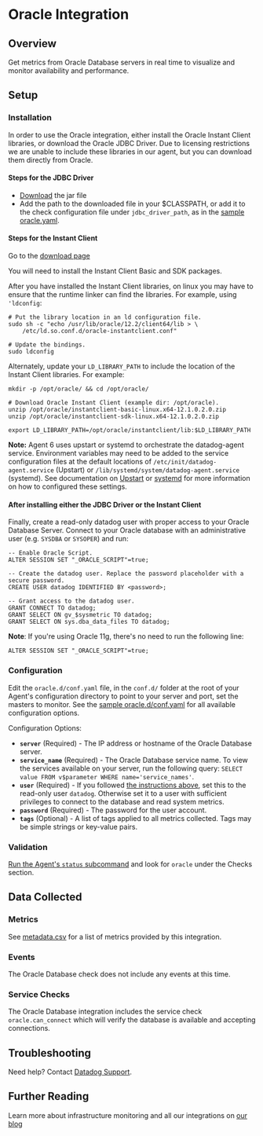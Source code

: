 # Oracle Integration

## Overview

Get metrics from Oracle Database servers in real time to visualize and monitor availability and performance.

## Setup

### Installation

In order to use the Oracle integration, either install the Oracle Instant Client libraries, or download the Oracle JDBC Driver. Due to licensing restrictions we are unable to include these libraries in our agent, but you can download them directly from Oracle.

#### Steps for the JDBC Driver

- [Download][1] the jar file
- Add the path to the downloaded file in your $CLASSPATH, or add it to the check configuration file under `jdbc_driver_path`, as in the [sample oracle.yaml][2].

#### Steps for the Instant Client

Go to the [download page][3]

You will need to install the Instant Client Basic and SDK packages.

After you have installed the Instant Client libraries, on linux you may have to ensure that the runtime linker can find the libraries. For example, using `'ldconfig`:

```
# Put the library location in an ld configuration file.
sudo sh -c "echo /usr/lib/oracle/12.2/client64/lib > \
    /etc/ld.so.conf.d/oracle-instantclient.conf"

# Update the bindings.
sudo ldconfig
```

Alternately, update your `LD_LIBRARY_PATH` to include the location of the Instant Client libraries. For example:

```
mkdir -p /opt/oracle/ && cd /opt/oracle/

# Download Oracle Instant Client (example dir: /opt/oracle).
unzip /opt/oracle/instantclient-basic-linux.x64-12.1.0.2.0.zip
unzip /opt/oracle/instantclient-sdk-linux.x64-12.1.0.2.0.zip

export LD_LIBRARY_PATH=/opt/oracle/instantclient/lib:$LD_LIBRARY_PATH
```

**Note:** Agent 6 uses upstart or systemd to orchestrate the datadog-agent service. Environment variables may need to be added to the service configuration files at the default locations of `/etc/init/datadog-agent.service` (Upstart) or `/lib/systemd/system/datadog-agent.service` (systemd). See documentation on [Upstart][4] or [systemd][5] for more information on how to configured these settings.

#### After installing either the JDBC Driver or the Instant Client

Finally, create a read-only datadog user with proper access to your Oracle Database Server. Connect to your Oracle database with an administrative user (e.g. `SYSDBA` or `SYSOPER`) and run:

```
-- Enable Oracle Script.
ALTER SESSION SET "_ORACLE_SCRIPT"=true;

-- Create the datadog user. Replace the password placeholder with a secure password.
CREATE USER datadog IDENTIFIED BY <password>;

-- Grant access to the datadog user.
GRANT CONNECT TO datadog;
GRANT SELECT ON gv_$sysmetric TO datadog;
GRANT SELECT ON sys.dba_data_files TO datadog;
```

**Note**: If you're using Oracle 11g, there's no need to run the following line:
```
ALTER SESSION SET "_ORACLE_SCRIPT"=true;
```

### Configuration

Edit the `oracle.d/conf.yaml` file, in the `conf.d/` folder at the root of your Agent's configuration directory to point to your server and port, set the masters to monitor. See the [sample oracle.d/conf.yaml][2] for all available configuration options.

Configuration Options:

* **`server`** (Required) - The IP address or hostname of the Oracle Database server.
* **`service_name`** (Required) - The Oracle Database service name. To view the services available on your server, run the following query: `SELECT value FROM v$parameter WHERE name='service_names'`.
* **`user`** (Required) - If you followed [the instructions above](#installation), set this to the read-only user `datadog`. Otherwise set it to a user with sufficient privileges to connect to the database and read system metrics.
* **`password`** (Required) - The password for the user account.
* **`tags`** (Optional) - A list of tags applied to all metrics collected. Tags may be simple strings or key-value pairs.

### Validation

[Run the Agent's `status` subcommand][6] and look for `oracle` under the Checks section.

## Data Collected

### Metrics
See [metadata.csv][7] for a list of metrics provided by this integration.

### Events
The Oracle Database check does not include any events at this time.

### Service Checks
The Oracle Database integration includes the service check `oracle.can_connect` which will verify the database is available and accepting connections.

## Troubleshooting
Need help? Contact [Datadog Support][8].

## Further Reading

Learn more about infrastructure monitoring and all our integrations on [our blog][9]

[1]: http://www.oracle.com/technetwork/database/application-development/jdbc/downloads/index.html
[2]: https://github.com/DataDog/integrations-core/blob/master/oracle/datadog_checks/oracle/data/conf.yaml.example
[3]: https://www.oracle.com/technetwork/database/features/instant-client/index.htm
[4]: http://upstart.ubuntu.com/cookbook/#environment-variables
[5]: https://www.freedesktop.org/software/systemd/man/systemd.service.html#Command%20lines
[6]: https://docs.datadoghq.com/agent/faq/agent-commands/#agent-status-and-information
[7]: https://github.com/DataDog/integrations-core/blob/master/oracle/metadata.csv
[8]: http://docs.datadoghq.com/help/
[9]: https://www.datadoghq.com/blog/
